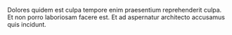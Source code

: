 Dolores quidem est culpa tempore enim praesentium reprehenderit culpa. Et non porro laboriosam facere est. Et ad aspernatur architecto accusamus quis incidunt.